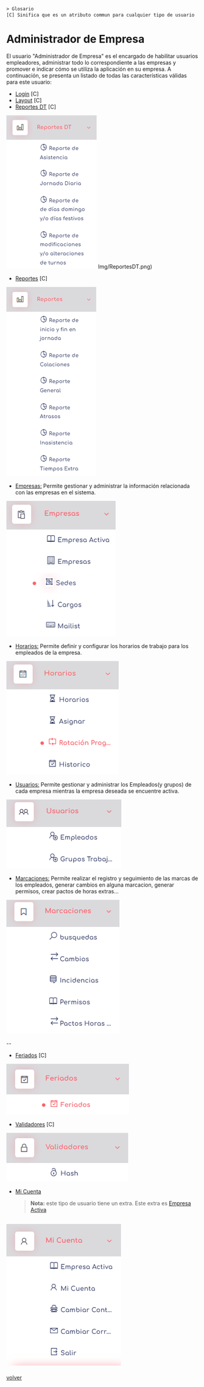     > Glosario
    [C] Sinifica que es un atributo commun para cualquier tipo de usuario

# Administrador de Empresa

El usuario "Administrador de Empresa" es el encargado de habilitar usuarios empleadores, administrar todo lo correspondiente a las empresas y promover e indicar cómo se utiliza la aplicación en su empresa. A continuación, se presenta un listado de todas las características válidas para este usuario:

* [Login](../0.TodosLosUsuarios/Login.MD) [C]
* [Layout](../0.TodosLosUsuarios//Layout.MD) [C]
* [Reportes DT](../0.TodosLosUsuarios/./Reportes/Reportes.MD) [C]

![reportesDT](../0.TodosLosUsuarios/Reportes/img/ReportesDT.png)    Img/ReportesDT.png)
* [Reportes](../0.TodosLosUsuarios/Reportes/ReporteLau.MD) [C]
    
![reportesLau](../0.TodosLosUsuarios/Reportes/img/ReportesLau.png)

* [Empresas:](./Empresas/index.md) Permite gestionar y administrar la información relacionada con las empresas en el sistema.

![Empresas0](./img/Empresas0.png)
* [Horarios:](./Horarios/index.md) Permite definir y configurar los horarios de trabajo para los empleados de la empresa.

![Horario](./img/GHorario.png)

* [Usuarios:](./Usuarios/index.md) Permite gestionar y administrar los Empleados(y grupos) de cada empresa mientras la empresa deseada se encuentre activa.

![UsersG](./img/UsersG.png)

* [Marcaciones:](./Marcaciones.md) Permite realizar el registro y seguimiento de las marcas de los empleados, generar cambios en alguna marcacion, generar permisos, crear pactos de horas extras... 

![MarcacionesG](./img/MarcacionesG.png)
 
--
* [Feriados](./Feriados.MD) [C]

![fer](./img/FeriadosG.png)

* [Validadores](./Validadores.md)   [C] 

![val](./img/ValidadoresG.png)

* [Mi Cuenta](./MiCuenta.md) 
    > **Nota:** este tipo de usuario tiene un extra. Este extra es [Empresa Activa](./EmpresaActiva.md)
    

![mc](./img/MiCuentaGEmpresa.png)
--


 [volver](./../README.md)